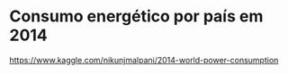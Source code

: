 <h1>Consumo energético por país em 2014</h1>



https://www.kaggle.com/nikunjmalpani/2014-world-power-consumption
